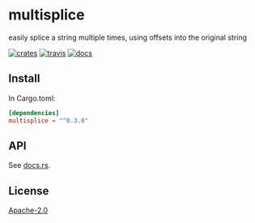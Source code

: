 # multisplice

easily splice a string multiple times, using offsets into the original string

[![crates][crates-image]][crates-url]
[![travis][travis-image]][travis-url]
[![docs][docs-image]][docs-url]

[crates-image]: https://img.shields.io/crates/v/multisplice.svg?style=flat-square
[crates-url]: https://crates.io/crates/multisplice
[travis-image]: https://img.shields.io/travis/com/goto-bus-stop/multisplice-rs.svg?style=flat-square
[travis-url]: https://travis-ci.com/goto-bus-stop/multisplice-rs
[docs-image]: https://docs.rs/multisplice/badge.svg
[docs-url]: https://docs.rs/multisplice

## Install

In Cargo.toml:

```toml
[dependencies]
multisplice = "^0.3.0"
```

## API

See [docs.rs](https://docs.rs/multisplice).

## License

[Apache-2.0](LICENSE.md)
